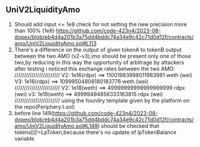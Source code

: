 ## UniV2LiquidityAmo
1) Should add input <= 1e8 check for not setting the new precision more than 100% (1e8)
https://github.com/code-423n4/2023-08-dopex/blob/eb4d4a201b3a75dd4bddc74a34e9c42c71d0d12f/contracts/amo/UniV2LiquidityAmo.sol#L113
2) There's a difference on the output of given tokenA to tokenB output between the two AMO (v2-v3),imo should be present only one of those two,by reducing in this way the opportunity of arbitrage by attackers
after testing i noticed this exchange rates between the two AMO:
////////////////////////
V2: 1e16(rdpx) ==> 11001993998011983981 weth (wei)
V3: 1e16(rdpx) ==> 10999504808180183776 weth (wei)
////////////////////////
V2: 1e18(weth) ==> 49999999999999999999 rdpx (wei)
v3: 1e18(weth) ==> 49999494856333163815 rdpx (wei)
////////////////////////
using the foundry template given by the platform on the repo(Periphery.t.sol)
3) before line 149(https://github.com/code-423n4/2023-08-dopex/blob/eb4d4a201b3a75dd4bddc74a34e9c42c71d0d12f/contracts/amo/UniV2LiquidityAmo.sol#L149) should be checked that tokens[i]!=LpToken,because there's no update of lpTokenBalance variable